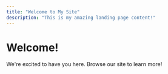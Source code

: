 ```yaml
---
title: "Welcome to My Site"
description: "This is my amazing landing page content!"
---
```


# Welcome!

We're excited to have you here. Browse our site to learn more!
